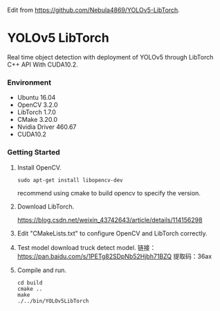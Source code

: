Edit from https://github.com/Nebula4869/YOLOv5-LibTorch.
# YOLOv5 LibTorch
Real time object detection with deployment of YOLOv5 through LibTorch C++ API With CUDA10.2.

### Environment

- Ubuntu 16.04
- OpenCV 3.2.0
- LibTorch 1.7.0
- CMake 3.20.0
- Nvidia Driver 460.67
- CUDA10.2

### Getting Started

1. Install OpenCV.

   ```shell
   sudo apt-get install libopencv-dev
   ```
   recommend using cmake to build opencv to specify the version. 

2. Download LibTorch.

   https://blog.csdn.net/weixin_43742643/article/details/114156298

3. Edit "CMakeLists.txt" to configure OpenCV and LibTorch correctly.

4. Test model download
truck detect model.
链接：https://pan.baidu.com/s/1PETg82SDpNb52Hjbh71BZQ 
提取码：36ax 

5. Compile and run.

   ```shell
   cd build
   cmake ..
   make
   ./../bin/YOLOv5LibTorch
   ```
